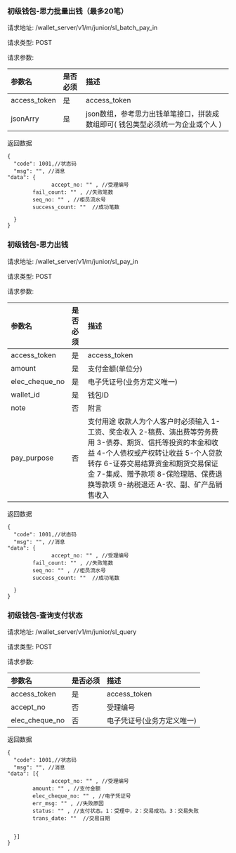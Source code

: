 ###  初级钱包-思力批量出钱（最多20笔）

请求地址: /wallet_server/v1/m/junior/sl_batch_pay_in

请求类型: POST

请求参数:

| 参数名 | 是否必须 | 描述 |
|:-- |:-- |:--   |
|access_token|是|access_token|
|jsonArry|是|json数组，参考思力出钱单笔接口，拼装成数组即可( 钱包类型必须统一为企业或个人 )|


返回数据
```
{
  "code": 1001,//状态码
  "msg": "", //消息
"data": {
              accept_no: "" , //受理编号
        fail_count: "" , //失败笔数
        seq_no: "" , //柜员流水号
        success_count: ""  //成功笔数

  }
}
```

###  初级钱包-思力出钱

请求地址: /wallet_server/v1/m/junior/sl_pay_in

请求类型: POST

请求参数:

| 参数名 | 是否必须 | 描述 |
|:-- |:-- |:--   |
|access_token|是|access_token|
|amount|是|支付金额(单位分)|
|elec_cheque_no|是|电子凭证号(业务方定义唯一)|
|wallet_id|是|钱包ID|
|note|否|附言|
|pay_purpose|否|支付用途 收款人为个人客户时必须输入 1-工资、奖金收入 2-稿费、演出费等劳务费用 3-债券、期货、信托等投资的本金和收益 4-个人债权或产权转让收益 5-个人贷款转存 6-证券交易结算资金和期货交易保证金 7-集成、赠予款项 8-保险理赔、保费退换等款项 9-纳税退还 A-农、副、矿产品销售收入|


返回数据
```
{
  "code": 1001,//状态码
  "msg": "", //消息
"data": {
              accept_no: "" , //受理编号
        fail_count: "" , //失败笔数
        seq_no: "" , //柜员流水号
        success_count: ""  //成功笔数

  }
}
```

###  初级钱包-查询支付状态

请求地址: /wallet_server/v1/m/junior/sl_query

请求类型: POST

请求参数:

| 参数名 | 是否必须 | 描述 |
|:-- |:-- |:--   |
|access_token|是|access_token|
|accept_no|否|受理编号|
|elec_cheque_no|否|电子凭证号(业务方定义唯一)|


返回数据
```
{
  "code": 1001,//状态码
  "msg": "", //消息
"data": [{
              accept_no: "" , //受理编号
        amount: "" , //支付金额
        elec_cheque_no: "" , //电子凭证号
        err_msg: "" , //失败原因
        status: "" , //支付状态。1：受理中，2：交易成功。3：交易失败
        trans_date: ""  //交易日期

      
  }]
}
```

